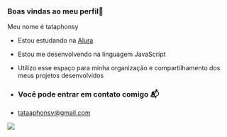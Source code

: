 ### Boas vindas ao meu perfil💜

Meu nome é tataphonsy

- Estou estudando na [Alura](https://wwww.alura.com.br)
- Estou me desenvolvendo na linguagem JavaScript
- Utilizo esse espaço para minha organização e compartilhamento dos meus projetos desenvolvidos

- ### Você pode entrar em contato comigo 📬

- tataaphonsy@gmail.com

![](https://media1.tenor.com/m/NhkobvY3XmcAAAAC/agatha-nunes.gif)

